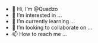 - 👋 Hi, I’m @Quadzo
- 👀 I’m interested in ...
- 🌱 I’m currently learning ...
- 💞️ I’m looking to collaborate on ...
- 📫 How to reach me ...

<!---
Quadzo/Quadzo is a ✨ special ✨ repository because its `README.md` (this file) appears on your GitHub profile.
You can click the Preview link to take a look at your changes.
--->

